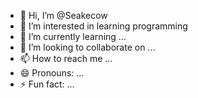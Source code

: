 - 👋 Hi, I’m @Seakecow
- 👀 I’m interested in learning programming
- 🌱 I’m currently learning ...
- 💞️ I’m looking to collaborate on ...
- 📫 How to reach me ...
- 😄 Pronouns: ...
- ⚡ Fun fact: ...

<!---
Seakecow/Seakecow is a ✨ special ✨ repository because its `README.md` (this file) appears on your GitHub profile.
You can click the Preview link to take a look at your changes.
--->
